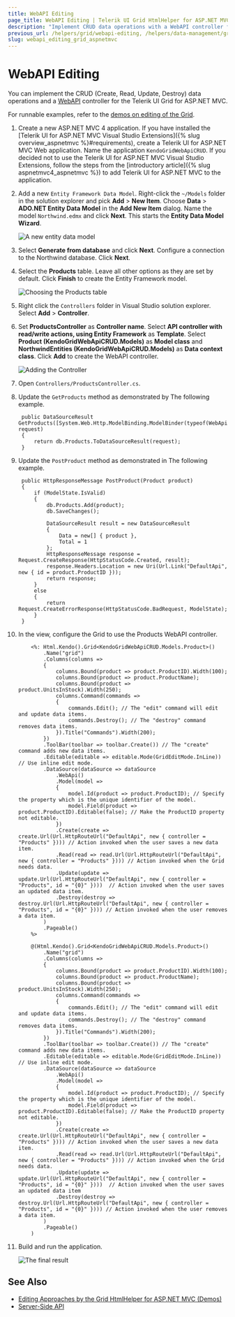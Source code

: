 ```yaml
---
title: WebAPI Editing
page_title: WebAPI Editing | Telerik UI Grid HtmlHelper for ASP.NET MVC
description: "Implement CRUD data operations with a WebAPI controller for the Kendo UI Grid for ASP.NET MVC."
previous_url: /helpers/grid/webapi-editing, /helpers/data-management/grid/webapi-editing
slug: webapi_editing_grid_aspnetmvc
---
```


# WebAPI Editing

You can implement the CRUD (Create, Read, Update, Destroy) data operations and a [WebAPI](http://www.asp.net/web-api) controller for the Telerik UI Grid for ASP.NET MVC.

For runnable examples, refer to the [demos on editing of the Grid](https://demos.telerik.com/aspnet-mvc/grid/editing).

1. Create a new ASP.NET MVC 4 application. If you have installed the [Telerik UI for ASP.NET MVC Visual Studio Extensions]({% slug overview_aspnetmvc %}#requirements), create a Telerik UI for ASP.NET MVC Web application. Name the application `KendoGridWebApiCRUD`. If you decided not to use the Telerik UI for ASP.NET MVC Visual Studio Extensions, follow the steps from the [introductory article]({% slug aspnetmvc4_aspnetmvc %}) to add Telerik UI for ASP.NET MVC to the application.
1. Add a new `Entity Framework Data Model`. Right-click the `~/Models` folder in the solution explorer and pick **Add** > **New Item**. Choose **Data** > **ADO.NET Entity Data Model** in the **Add New Item** dialog. Name the model `Northwind.edmx` and click **Next**. This starts the **Entity Data Model Wizard**.

    ![A new entity data model](../images/grid-entity-data-model.png)

1. Select **Generate from database** and click **Next**. Configure a connection to the Northwind database. Click **Next**.
1. Select the **Products** table. Leave all other options as they are set by default. Click **Finish** to create the Entity Framework model.

    ![Choosing the Products table](../images/grid-database-objects.png)

1. Right click the `Controllers` folder in Visual Studio solution explorer. Select **Add** > **Controller**.
1. Set **ProductsController** as **Controller name**. Select **API controller with read/write actions, using Entity Framework** as **Template**. Select **Product (KendoGridWebApiCRUD.Models)** as **Model class** and **NorthwindEntities (KendoGridWebApiCRUD.Models)** as **Data context class**. Click **Add** to create the WebAPI controller.

    ![Adding the Controller](../images/grid-api-controller.png)

1. Open `Controllers/ProductsController.cs`.
1. Update the `GetProducts` method as demonstrated by The following example.

        public DataSourceResult GetProducts([System.Web.Http.ModelBinding.ModelBinder(typeof(WebApiDataSourceRequestModelBinder))]DataSourceRequest request)
        {
            return db.Products.ToDataSourceResult(request);
        }

1. Update the `PostProduct` method as demonstrated in The following example.

        public HttpResponseMessage PostProduct(Product product)
        {
            if (ModelState.IsValid)
            {
                db.Products.Add(product);
                db.SaveChanges();

                DataSourceResult result = new DataSourceResult
                {
                    Data = new[] { product },
                    Total = 1
                };
                HttpResponseMessage response = Request.CreateResponse(HttpStatusCode.Created, result);
                response.Headers.Location = new Uri(Url.Link("DefaultApi", new { id = product.ProductID }));
                return response;
            }
            else
            {
                return Request.CreateErrorResponse(HttpStatusCode.BadRequest, ModelState);
            }
        }

1. In the view, configure the Grid to use the Products WebAPI controller.

    ```ASPX
        <%: Html.Kendo().Grid<KendoGridWebApiCRUD.Models.Product>()
            .Name("grid")
            .Columns(columns =>
            {
                columns.Bound(product => product.ProductID).Width(100);
                columns.Bound(product => product.ProductName);
                columns.Bound(product => product.UnitsInStock).Width(250);
                columns.Command(commands =>
                {
                    commands.Edit(); // The "edit" command will edit and update data items.
                    commands.Destroy(); // The "destroy" command removes data items.
                }).Title("Commands").Width(200);
            })
            .ToolBar(toolbar => toolbar.Create()) // The "create" command adds new data items.
            .Editable(editable => editable.Mode(GridEditMode.InLine)) // Use inline edit mode.
            .DataSource(dataSource => dataSource
                .WebApi()
                .Model(model =>
                {
                    model.Id(product => product.ProductID); // Specify the property which is the unique identifier of the model.
                    model.Field(product => product.ProductID).Editable(false); // Make the ProductID property not editable.
                })
                .Create(create => create.Url(Url.HttpRouteUrl("DefaultApi", new { controller = "Products" }))) // Action invoked when the user saves a new data item.
                .Read(read => read.Url(Url.HttpRouteUrl("DefaultApi", new { controller = "Products" }))) // Action invoked when the Grid needs data.
                .Update(update => update.Url(Url.HttpRouteUrl("DefaultApi", new { controller = "Products", id = "{0}" })))  // Action invoked when the user saves an updated data item.
                .Destroy(destroy => destroy.Url(Url.HttpRouteUrl("DefaultApi", new { controller = "Products", id = "{0}" }))) // Action invoked when the user removes a data item.
            )
            .Pageable()
        %>
    ```
    ```Razor
        @(Html.Kendo().Grid<KendoGridWebApiCRUD.Models.Product>()
            .Name("grid")
            .Columns(columns =>
            {
                columns.Bound(product => product.ProductID).Width(100);
                columns.Bound(product => product.ProductName);
                columns.Bound(product => product.UnitsInStock).Width(250);
                columns.Command(commands =>
                {
                    commands.Edit(); // The "edit" command will edit and update data items.
                    commands.Destroy(); // The "destroy" command removes data items.
                }).Title("Commands").Width(200);
            })
            .ToolBar(toolbar => toolbar.Create()) // The "create" command adds new data items.
            .Editable(editable => editable.Mode(GridEditMode.InLine)) // Use inline edit mode.
            .DataSource(dataSource => dataSource
                .WebApi()
                .Model(model =>
                {
                    model.Id(product => product.ProductID); // Specify the property which is the unique identifier of the model.
                    model.Field(product => product.ProductID).Editable(false); // Make the ProductID property not editable.
                })
                .Create(create => create.Url(Url.HttpRouteUrl("DefaultApi", new { controller = "Products" }))) // Action invoked when the user saves a new data item.
                .Read(read => read.Url(Url.HttpRouteUrl("DefaultApi", new { controller = "Products" }))) // Action invoked when the Grid needs data.
                .Update(update => update.Url(Url.HttpRouteUrl("DefaultApi", new { controller = "Products", id = "{0}" })))  // Action invoked when the user saves an updated data item
                .Destroy(destroy => destroy.Url(Url.HttpRouteUrl("DefaultApi", new { controller = "Products", id = "{0}" }))) // Action invoked when the user removes a data item.
            )
            .Pageable()
        )
    ```

1. Build and run the application.

    ![The final result](../images/grid-inline-grid.png)

## See Also

* [Editing Approaches by the Grid HtmlHelper for ASP.NET MVC (Demos)](https://demos.telerik.com/aspnet-mvc/grid/editing)
* [Server-Side API](/api/grid)
